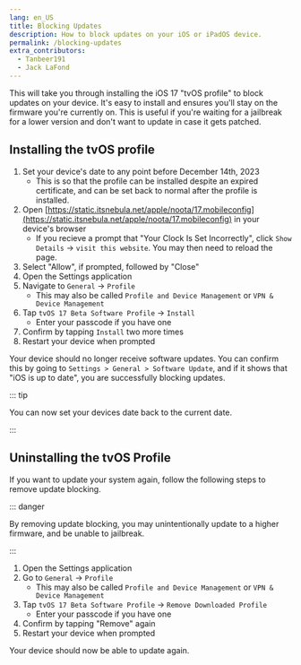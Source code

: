 ```yaml
---
lang: en_US
title: Blocking Updates
description: How to block updates on your iOS or iPadOS device.
permalink: /blocking-updates
extra_contributors:
  - Tanbeer191
  - Jack LaFond
---
```


This will take you through installing the iOS 17 "tvOS profile" to block updates on your device. It's easy to install and ensures you'll stay on the firmware you're currently on. This is useful if you're waiting for a jailbreak for a lower version and don't want to update in case it gets patched.

## Installing the tvOS profile

1. Set your device's date to any point before December 14th, 2023
    - This is so that the profile can be installed despite an expired certificate, and can be set back to normal after the profile is installed.
1. Open [https://static.itsnebula.net/apple/noota/17.mobileconfig](https://static.itsnebula.net/apple/noota/17.mobileconfig) in your device's browser
    - If you recieve a prompt that "Your Clock Is Set Incorrectly", click `Show Details` -> `visit this website`. You may then need to reload the page.
1. Select "Allow", if prompted, followed by "Close"
1. Open the Settings application
1. Navigate to `General` -> `Profile`
    - This may also be called `Profile and Device Management` or `VPN & Device Management`
1. Tap `tvOS 17 Beta Software Profile` -> `Install`
    - Enter your passcode if you have one
1. Confirm by tapping `Install` two more times
1. Restart your device when prompted

Your device should no longer receive software updates. You can confirm this by going to `Settings > General > Software Update`, and if it shows that "iOS is up to date", you are successfully blocking updates.

::: tip

You can now set your devices date back to the current date.

:::

## Uninstalling the tvOS Profile

If you want to update your system again, follow the following steps to remove update blocking.

::: danger

By removing update blocking, you may unintentionally update to a higher firmware, and be unable to jailbreak.

:::

1. Open the Settings application
1. Go to `General` -> `Profile`
    - This may also be called `Profile and Device Management` or `VPN & Device Management`
1. Tap `tvOS 17 Beta Software Profile` -> `Remove Downloaded Profile`
    - Enter your passcode if you have one
1. Confirm by tapping "Remove" again
1. Restart your device when prompted

Your device should now be able to update again.
